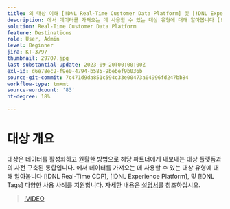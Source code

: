 ```yaml
---
title: 의 대상 이해 [!DNL Real-Time Customer Data Platform] 및 [!DNL Experience Platform]
description: 에서 데이터를 가져오는 데 사용할 수 있는 대상 유형에 대해 알아봅니다 [!DNL Real-Time CDP], [!DNL Experience Platform], and [!DNL Tags] 다양한 사용 사례를 지원합니다.
solution: Real-Time Customer Data Platform
feature: Destinations
role: User, Admin
level: Beginner
jira: KT-3797
thumbnail: 29707.jpg
last-substantial-update: 2023-09-20T00:00:00Z
exl-id: d6e78ec2-f9e0-4794-b585-9bebef9b036b
source-git-commit: 7c471d9da851c594c33e00473a04996fd247bb84
workflow-type: tm+mt
source-wordcount: '83'
ht-degree: 18%

---
```


# 대상 개요

대상은 데이터를 활성화하고 원활한 방법으로 해당 파트너에게 내보내는 대상 플랫폼과의 사전 구축된 통합입니다. 에서 데이터를 가져오는 데 사용할 수 있는 대상 유형에 대해 알아봅니다 [!DNL Real-Time CDP], [!DNL Experience Platform], 및 [!DNL Tags] 다양한 사용 사례를 지원합니다. 자세한 내용은 [설명서](https://experienceleague.adobe.com/docs/experience-platform/destinations/home.html?lang=ko)를 참조하십시오.

>[!VIDEO](https://video.tv.adobe.com/v/29707?learn=on)

